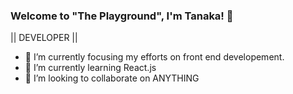 ### Welcome to "The Playground", I'm Tanaka! 👋

|| DEVELOPER || 



- 🔭 I’m currently focusing my efforts on front end developement.
- 🌱 I’m currently learning React.js
- 👯 I’m looking to collaborate on ANYTHING

